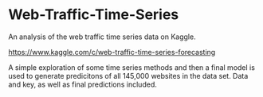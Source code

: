 # Web-Traffic-Time-Series
An analysis of the web traffic time series data on Kaggle. 

https://www.kaggle.com/c/web-traffic-time-series-forecasting

A simple exploration of some time series methods and then a final model is used to generate predicitons of all 145,000 websites in the data set. Data and key, as well as final predictions included.
